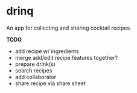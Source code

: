 # drinq

An app for collecting and sharing cocktail recipes.

**TODO**
- add recipe w/ ingredients
- merge add/edit recipe features together?
- prepare drink(s)
- search recipes
- add collaborator
- share recipe via share sheet
